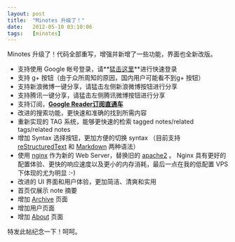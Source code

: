 ```yaml
---
layout: post
title:  "Minotes 升级了！"
date:   2012-05-10 03:10:06
tags:   [minotes]
---
```



Minotes 升级了！代码全部重写，增强并新增了一些功能，界面也全新改版。

* 支持使用 Google 帐号登录，请**[猛击这里](/login_with_google)**进行快速登录
* 支持 g+ 按钮（由于众所周知的原因，国内用户可能看不到g+ 按钮）
* 支持新浪微博一键分享，请猛击左侧新浪微博按钮进行分享
* 支持腾讯一键分享，请猛击左侧腾讯微博按钮进行分享
* 支持订阅，**[Google Reader订阅直通车](http://www.google.com/reader/view/feed/http%3A%2F%2Fminotes.net%2Ffeed)**
* 改进的搜索功能，更快速和准确的找到所需内容
* 重新实现的 TAG 系统，能够更快速的检索 tagged notes/related tags/related notes
* 增加 Syntax 选择按钮，更加方便的切换 syntax （目前支持 [reStructuredText](http://docutils.sourceforge.net/docs/user/rst/quickref.html) 和 [Markdown](http://daringfireball.net/projects/markdown/syntax) 两种语法）
* 使用 [nginx](http://nginx.org/) 作为新的 Web Server，替换旧的 [apache2](http://www.apache.org/) 。 Nginx 具有更好的配置体验、更快的响应速度以及更小的内存消耗，最后一点在我的低配置 VPS 下体现的尤为明显 :-)
* 改进的 UI 界面和用户体验，更加简洁、清爽和实用
* 首页仅展示 note 摘要
* 增加 [Archive](/archive) 页面
* 增加用户页面
* 增加 [About](/about) 页面

特发此帖纪念一下！呵呵。
